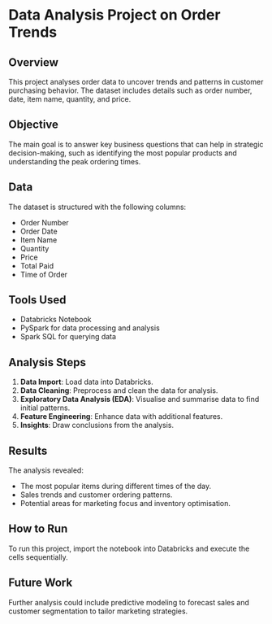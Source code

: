 # Data Analysis Project on Order Trends

## Overview
This project analyses order data to uncover trends and patterns in customer purchasing behavior. The dataset includes details such as order number, date, item name, quantity, and price.

## Objective
The main goal is to answer key business questions that can help in strategic decision-making, such as identifying the most popular products and understanding the peak ordering times.

## Data
The dataset is structured with the following columns:
- Order Number
- Order Date
- Item Name
- Quantity
- Price
- Total Paid
- Time of Order

## Tools Used
- Databricks Notebook
- PySpark for data processing and analysis
- Spark SQL for querying data

## Analysis Steps
1. **Data Import**: Load data into Databricks.
2. **Data Cleaning**: Preprocess and clean the data for analysis.
3. **Exploratory Data Analysis (EDA)**: Visualise and summarise data to find initial patterns.
4. **Feature Engineering**: Enhance data with additional features.
5. **Insights**: Draw conclusions from the analysis.

## Results
The analysis revealed:
- The most popular items during different times of the day.
- Sales trends and customer ordering patterns.
- Potential areas for marketing focus and inventory optimisation.

## How to Run
To run this project, import the notebook into Databricks and execute the cells sequentially.

## Future Work
Further analysis could include predictive modeling to forecast sales and customer segmentation to tailor marketing strategies.


